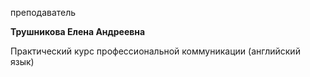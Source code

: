преподаватель



**Трушникова Елена Андреевна**

Практический курс профессиональной коммуникации (английский язык)